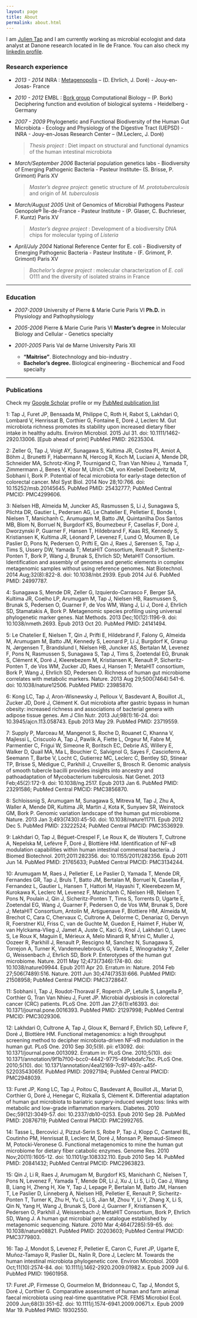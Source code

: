 ```yaml
---
layout: page
title: About
permalink: about.html
---
```




<div itemscope itemtype="http://schema.org/Person">
I am <a href="http://julientap.com" itemprop="url"> <span itemprop="name">Julien Tap</span></a> and I am currently working as <span itemprop="jobTitle">microbial ecologist</span> and data analyst at <span itemprop="affiliation">Danone research</span> located in <span itemprop="address" itemscope itemtype="http://schema.org/PostalAddress"><span itemprop="addressRegion">Ile de France</span>. You can also check my <a itemprop="sameAs" href="http://www.linkedin.com/in/julientap" >linkedin profile</a>.</div>


### Research experience

* _2013 - 2014_ INRA : [Metagenopolis](http://www.mgps.eu) – (D. Ehrlich, J. Doré) - Jouy-en-Josas- France

* _2010 - 2012_ EMBL : [Bork group](http://bork.embl.de) Computational Biology –  (P. Bork)  Deciphering function and evolution of biological systems - Heidelberg -Germany

* _2007 - 2009_ Phylogenetic and Functional Biodiversity of the Human Gut Microbiota - Ecology and Physiology of the Digestive Tract (UEPSD) - INRA - Jouy-en-Josas Research Center – (M.Leclerc, J. Doré)

	>_Thesis project_ : Diet impact on structural and functional dynamics of the human intestinal microbiota

* _March/September 2006_ Bacterial population genetics labs - Biodiversity of Emerging Pathogenic Bacteria - Pasteur Institute– (S. Brisse, P. Grimont) Paris XV

	>_Master’s degree project_: genetic structure of _M. prototuberculosis_ and origin of _M. tuberculosis_

* _March/August 2005_ Unit of Genomics of Microbial Pathogens Pasteur Genopole® Île-de-France - Pasteur Institute - (P. Glaser, C. Buchrieser, F. Kuntz) Paris XV

	>_Master’s degree project_ : Development of a biodiversity DNA chips for molecular typing of _Listeria_

* _April/July 2004_ National Reference Center for E. coli - Biodiversity of Emerging Pathogenic Bacteria - Pasteur Institute - (F. Grimont, P. Grimont) Paris XV

	>_Bachelor’s degree project_ : molecular characterization of _E. coli_ O111 and the diversity of isolated strains in France

---------------------------------------------------------

### Education

* _2007-2009_ University of Pierre & Marie Curie Paris VI
        **Ph.D.** in Physiology and Pathophysiology

* _2005-2006_ Pierre & Marie Curie Paris VI
        **Master’s degree** in Molecular Biology and Cellular - Genetics specialty

* _2001-2005_ Paris Val de Marne University Paris XII
	*  **“Maitrise”**. Biotechnology and bio-industry .
	* **Bachelor’s degree.** Biological engineering - Biochemical and Food specialty

-----------------------------------------------

### Publications

Check my [Google Scholar](http://scholar.google.com/citations?user=aYTQ-WkAAAAJ) profile or my [PubMed publication list](http://www.ncbi.nlm.nih.gov/pubmed?term=Tap%20Julien[Full%20Author%20Name])

1: Tap J, Furet JP, Bensaada M, Philippe C, Roth H, Rabot S, Lakhdari O, Lombard 
V, Henrissat B, Corthier G, Fontaine E, Doré J, Leclerc M. Gut microbiota
richness promotes its stability upon increased dietary fiber intake in healthy
adults. Environ Microbiol. 2015 Jul 31. doi: 10.1111/1462-2920.13006. [Epub ahead
of print] PubMed PMID: 26235304.


2: Zeller G, Tap J, Voigt AY, Sunagawa S, Kultima JR, Costea PI, Amiot A, Böhm J,
Brunetti F, Habermann N, Hercog R, Koch M, Luciani A, Mende DR, Schneider MA,
Schrotz-King P, Tournigand C, Tran Van Nhieu J, Yamada T, Zimmermann J, Benes V, 
Kloor M, Ulrich CM, von Knebel Doeberitz M, Sobhani I, Bork P. Potential of fecal
microbiota for early-stage detection of colorectal cancer. Mol Syst Biol. 2014
Nov 28;10:766. doi: 10.15252/msb.20145645. PubMed PMID: 25432777; PubMed Central 
PMCID: PMC4299606.


3: Nielsen HB, Almeida M, Juncker AS, Rasmussen S, Li J, Sunagawa S, Plichta DR, 
Gautier L, Pedersen AG, Le Chatelier E, Pelletier E, Bonde I, Nielsen T,
Manichanh C, Arumugam M, Batto JM, Quintanilha Dos Santos MB, Blom N, Borruel N, 
Burgdorf KS, Boumezbeur F, Casellas F, Doré J, Dworzynski P, Guarner F, Hansen T,
Hildebrand F, Kaas RS, Kennedy S, Kristiansen K, Kultima JR, Léonard P, Levenez
F, Lund O, Moumen B, Le Paslier D, Pons N, Pedersen O, Prifti E, Qin J, Raes J,
Sørensen S, Tap J, Tims S, Ussery DW, Yamada T; MetaHIT Consortium, Renault P,
Sicheritz-Ponten T, Bork P, Wang J, Brunak S, Ehrlich SD; MetaHIT Consortium.
Identification and assembly of genomes and genetic elements in complex
metagenomic samples without using reference genomes. Nat Biotechnol. 2014
Aug;32(8):822-8. doi: 10.1038/nbt.2939. Epub 2014 Jul 6. PubMed PMID: 24997787.


4: Sunagawa S, Mende DR, Zeller G, Izquierdo-Carrasco F, Berger SA, Kultima JR,
Coelho LP, Arumugam M, Tap J, Nielsen HB, Rasmussen S, Brunak S, Pedersen O,
Guarner F, de Vos WM, Wang J, Li J, Doré J, Ehrlich SD, Stamatakis A, Bork P.
Metagenomic species profiling using universal phylogenetic marker genes. Nat
Methods. 2013 Dec;10(12):1196-9. doi: 10.1038/nmeth.2693. Epub 2013 Oct 20.
PubMed PMID: 24141494.


5: Le Chatelier E, Nielsen T, Qin J, Prifti E, Hildebrand F, Falony G, Almeida M,
Arumugam M, Batto JM, Kennedy S, Leonard P, Li J, Burgdorf K, Grarup N, Jørgensen
T, Brandslund I, Nielsen HB, Juncker AS, Bertalan M, Levenez F, Pons N, Rasmussen
S, Sunagawa S, Tap J, Tims S, Zoetendal EG, Brunak S, Clément K, Doré J,
Kleerebezem M, Kristiansen K, Renault P, Sicheritz-Ponten T, de Vos WM, Zucker
JD, Raes J, Hansen T; MetaHIT consortium, Bork P, Wang J, Ehrlich SD, Pedersen O.
Richness of human gut microbiome correlates with metabolic markers. Nature. 2013 
Aug 29;500(7464):541-6. doi: 10.1038/nature12506. PubMed PMID: 23985870.


6: Kong LC, Tap J, Aron-Wisnewsky J, Pelloux V, Basdevant A, Bouillot JL, Zucker 
JD, Doré J, Clément K. Gut microbiota after gastric bypass in human obesity:
increased richness and associations of bacterial genera with adipose tissue
genes. Am J Clin Nutr. 2013 Jul;98(1):16-24. doi: 10.3945/ajcn.113.058743. Epub
2013 May 29. PubMed PMID: 23719559.


7: Supply P, Marceau M, Mangenot S, Roche D, Rouanet C, Khanna V, Majlessi L,
Criscuolo A, Tap J, Pawlik A, Fiette L, Orgeur M, Fabre M, Parmentier C, Frigui
W, Simeone R, Boritsch EC, Debrie AS, Willery E, Walker D, Quail MA, Ma L,
Bouchier C, Salvignol G, Sayes F, Cascioferro A, Seemann T, Barbe V, Locht C,
Gutierrez MC, Leclerc C, Bentley SD, Stinear TP, Brisse S, Médigue C, Parkhill J,
Cruveiller S, Brosch R. Genomic analysis of smooth tubercle bacilli provides
insights into ancestry and pathoadaptation of Mycobacterium tuberculosis. Nat
Genet. 2013 Feb;45(2):172-9. doi: 10.1038/ng.2517. Epub 2013 Jan 6. PubMed PMID: 
23291586; PubMed Central PMCID: PMC3856870.


8: Schloissnig S, Arumugam M, Sunagawa S, Mitreva M, Tap J, Zhu A, Waller A,
Mende DR, Kultima JR, Martin J, Kota K, Sunyaev SR, Weinstock GM, Bork P. Genomic
variation landscape of the human gut microbiome. Nature. 2013 Jan
3;493(7430):45-50. doi: 10.1038/nature11711. Epub 2012 Dec 5. PubMed PMID:
23222524; PubMed Central PMCID: PMC3536929.


9: Lakhdari O, Tap J, Béguet-Crespel F, Le Roux K, de Wouters T, Cultrone A,
Nepelska M, Lefèvre F, Doré J, Blottière HM. Identification of NF-κB modulation
capabilities within human intestinal commensal bacteria. J Biomed Biotechnol.
2011;2011:282356. doi: 10.1155/2011/282356. Epub 2011 Jun 14. PubMed PMID:
21765633; PubMed Central PMCID: PMC3134244.


10: Arumugam M, Raes J, Pelletier E, Le Paslier D, Yamada T, Mende DR, Fernandes 
GR, Tap J, Bruls T, Batto JM, Bertalan M, Borruel N, Casellas F, Fernandez L,
Gautier L, Hansen T, Hattori M, Hayashi T, Kleerebezem M, Kurokawa K, Leclerc M, 
Levenez F, Manichanh C, Nielsen HB, Nielsen T, Pons N, Poulain J, Qin J,
Sicheritz-Ponten T, Tims S, Torrents D, Ugarte E, Zoetendal EG, Wang J, Guarner
F, Pedersen O, de Vos WM, Brunak S, Doré J; MetaHIT Consortium, Antolín M,
Artiguenave F, Blottiere HM, Almeida M, Brechot C, Cara C, Chervaux C, Cultrone
A, Delorme C, Denariaz G, Dervyn R, Foerstner KU, Friss C, van de Guchte M,
Guedon E, Haimet F, Huber W, van Hylckama-Vlieg J, Jamet A, Juste C, Kaci G, Knol
J, Lakhdari O, Layec S, Le Roux K, Maguin E, Mérieux A, Melo Minardi R, M'rini C,
Muller J, Oozeer R, Parkhill J, Renault P, Rescigno M, Sanchez N, Sunagawa S,
Torrejon A, Turner K, Vandemeulebrouck G, Varela E, Winogradsky Y, Zeller G,
Weissenbach J, Ehrlich SD, Bork P. Enterotypes of the human gut microbiome.
Nature. 2011 May 12;473(7346):174-80. doi: 10.1038/nature09944. Epub 2011 Apr 20.
Erratum in: Nature. 2014 Feb 27;506(7489):516. Nature. 2011 Jun 30;474(7353):666.
PubMed PMID: 21508958; PubMed Central PMCID: PMC3728647.


11: Sobhani I, Tap J, Roudot-Thoraval F, Roperch JP, Letulle S, Langella P,
Corthier G, Tran Van Nhieu J, Furet JP. Microbial dysbiosis in colorectal cancer 
(CRC) patients. PLoS One. 2011 Jan 27;6(1):e16393. doi:
10.1371/journal.pone.0016393. PubMed PMID: 21297998; PubMed Central PMCID:
PMC3029306.


12: Lakhdari O, Cultrone A, Tap J, Gloux K, Bernard F, Ehrlich SD, Lefèvre F,
Doré J, Blottière HM. Functional metagenomics: a high throughput screening method
to decipher microbiota-driven NF-κB modulation in the human gut. PLoS One. 2010
Sep 30;5(9). pii: e13092. doi: 10.1371/journal.pone.0013092. Erratum in: PLoS
One. 2010;5(10). doi: 10.1371/annotation/9f1b7f00-bcc0-4442-9775-491ebdafc7bc.
PLoS One. 2010;5(10). doi:
10.1371/annotation/4ea12169-7c97-497c-a45f-52203543065f. PubMed PMID: 20927194;
PubMed Central PMCID: PMC2948039.


13: Furet JP, Kong LC, Tap J, Poitou C, Basdevant A, Bouillot JL, Mariat D,
Corthier G, Doré J, Henegar C, Rizkalla S, Clément K. Differential adaptation of 
human gut microbiota to bariatric surgery-induced weight loss: links with
metabolic and low-grade inflammation markers. Diabetes. 2010 Dec;59(12):3049-57. 
doi: 10.2337/db10-0253. Epub 2010 Sep 28. PubMed PMID: 20876719; PubMed Central
PMCID: PMC2992765.


14: Tasse L, Bercovici J, Pizzut-Serin S, Robe P, Tap J, Klopp C, Cantarel BL,
Coutinho PM, Henrissat B, Leclerc M, Doré J, Monsan P, Remaud-Simeon M,
Potocki-Veronese G. Functional metagenomics to mine the human gut microbiome for 
dietary fiber catabolic enzymes. Genome Res. 2010 Nov;20(11):1605-12. doi:
10.1101/gr.108332.110. Epub 2010 Sep 14. PubMed PMID: 20841432; PubMed Central
PMCID: PMC2963823.


15: Qin J, Li R, Raes J, Arumugam M, Burgdorf KS, Manichanh C, Nielsen T, Pons N,
Levenez F, Yamada T, Mende DR, Li J, Xu J, Li S, Li D, Cao J, Wang B, Liang H,
Zheng H, Xie Y, Tap J, Lepage P, Bertalan M, Batto JM, Hansen T, Le Paslier D,
Linneberg A, Nielsen HB, Pelletier E, Renault P, Sicheritz-Ponten T, Turner K,
Zhu H, Yu C, Li S, Jian M, Zhou Y, Li Y, Zhang X, Li S, Qin N, Yang H, Wang J,
Brunak S, Doré J, Guarner F, Kristiansen K, Pedersen O, Parkhill J, Weissenbach
J; MetaHIT Consortium, Bork P, Ehrlich SD, Wang J. A human gut microbial gene
catalogue established by metagenomic sequencing. Nature. 2010 Mar
4;464(7285):59-65. doi: 10.1038/nature08821. PubMed PMID: 20203603; PubMed
Central PMCID: PMC3779803.


16: Tap J, Mondot S, Levenez F, Pelletier E, Caron C, Furet JP, Ugarte E,
Muñoz-Tamayo R, Paslier DL, Nalin R, Dore J, Leclerc M. Towards the human
intestinal microbiota phylogenetic core. Environ Microbiol. 2009
Oct;11(10):2574-84. doi: 10.1111/j.1462-2920.2009.01982.x. Epub 2009 Jul 6.
PubMed PMID: 19601958.


17: Furet JP, Firmesse O, Gourmelon M, Bridonneau C, Tap J, Mondot S, Doré J,
Corthier G. Comparative assessment of human and farm animal faecal microbiota
using real-time quantitative PCR. FEMS Microbiol Ecol. 2009 Jun;68(3):351-62.
doi: 10.1111/j.1574-6941.2009.00671.x. Epub 2009 Mar 19. PubMed PMID: 19302550.





